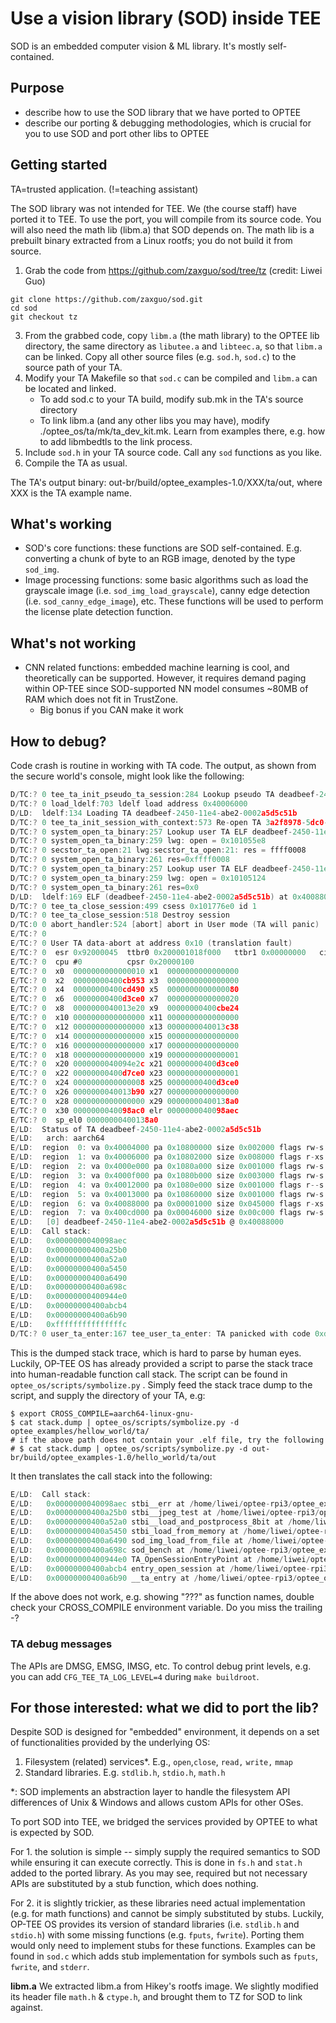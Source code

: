 # Use a vision library (SOD) inside TEE

SOD is an embedded computer vision & ML library. It's mostly self-contained. 

## Purpose 
* describe how to use the SOD library that we have ported to OPTEE
* describe our porting & debugging methodologies, which is crucial for you to use SOD and port other libs to OPTEE

## Getting started

TA=trusted application. (!=teaching assistant)

The SOD library was not intended for TEE. We (the course staff) have ported it to TEE. To use the port, you will compile from its source code. You will also need the math lib (libm.a) that SOD depends on. The math lib is a prebuilt binary extracted from a Linux rootfs; you do not build it from source. 

1. Grab the code from https://github.com/zaxguo/sod/tree/tz (credit: Liwei Guo)
```
git clone https://github.com/zaxguo/sod.git
cd sod
git checkout tz
```

3. From the grabbed code, copy `libm.a` (the math library) to the OPTEE lib directory, the same directory as `libutee.a` and  `libteec.a`, so that `libm.a` can be linked. Copy all other source files (e.g. `sod.h`, `sod.c`) to the source path of your TA.
4. Modify your TA Makefile so that `sod.c` can be compiled and `libm.a` can be located and linked.
   * To add sod.c to your TA build, modify sub.mk in the TA's source directory
   * To link libm.a (and any other libs you may have), modify ./optee_os/ta/mk/ta_dev_kit.mk. Learn from examples there, e.g. how to add libmbedtls to the link process. 
5. Include `sod.h` in your TA source code. Call any `sod` functions as you like. 
6. Compile the TA as usual. 

The TA's output binary: out-br/build/optee_examples-1.0/XXX/ta/out, where XXX is the TA example name. 

<!--- can we provide a tiny example? --->

## What's working
  * SOD's core functions: these functions are SOD self-contained. E.g. converting a chunk of byte to an RGB image, denoted by the type `sod_img`. 
  * Image processing functions:  some basic algorithms such as load the grayscale image (i.e. `sod_img_load_grayscale`), canny edge detection (i.e. `sod_canny_edge_image`), etc. These functions will be used to perform the license plate detection function.

## What's not working
  * CNN related functions: embedded machine learning is cool, and theoretically can be supported. However, it requires demand paging within OP-TEE since SOD-supported NN model consumes ~80MB of RAM which does not fit in TrustZone.
    * Big bonus if you CAN make it work

## How to debug? 

Code crash is routine in working with TA code. The output, as shown from the secure world's console, might look like the following: 

```c
D/TC:? 0 tee_ta_init_pseudo_ta_session:284 Lookup pseudo TA deadbeef-2450-11e4-abe2-0002a5d5cb
D/TC:? 0 load_ldelf:703 ldelf load address 0x40006000
D/LD:  ldelf:134 Loading TA deadbeef-2450-11e4-abe2-0002a5d5c51b
D/TC:? 0 tee_ta_init_session_with_context:573 Re-open TA 3a2f8978-5dc0-11e8-9c2d-fa7ae01bbebc
D/TC:? 0 system_open_ta_binary:257 Lookup user TA ELF deadbeef-2450-11e4-abe2-0002a5d5c51b (S)
D/TC:? 0 system_open_ta_binary:259 lwg: open = 0x101055e8
D/TC:? 0 secstor_ta_open:21 lwg:secstor_ta_open:21: res = ffff0008
D/TC:? 0 system_open_ta_binary:261 res=0xffff0008
D/TC:? 0 system_open_ta_binary:257 Lookup user TA ELF deadbeef-2450-11e4-abe2-0002a5d5c51b (R)
D/TC:? 0 system_open_ta_binary:259 lwg: open = 0x10105124
D/TC:? 0 system_open_ta_binary:261 res=0x0
D/LD:  ldelf:169 ELF (deadbeef-2450-11e4-abe2-0002a5d5c51b) at 0x40088000
D/TC:? 0 tee_ta_close_session:499 csess 0x101776e0 id 1
D/TC:? 0 tee_ta_close_session:518 Destroy session
D/TC:0 0 abort_handler:524 [abort] abort in User mode (TA will panic)
E/TC:? 0 
E/TC:? 0 User TA data-abort at address 0x10 (translation fault)
E/TC:? 0  esr 0x92000045  ttbr0 0x200001018f000   ttbr1 0x00000000   cidr 0x0
E/TC:? 0  cpu #0          cpsr 0x20000100
E/TC:? 0  x0  0000000000000010 x1  0000000000000000
E/TC:? 0  x2  00000000400cb953 x3  0000000000000000
E/TC:? 0  x4  00000000400cd490 x5  0000000000000080
E/TC:? 0  x6  00000000400d3ce0 x7  0000000000000020
E/TC:? 0  x8  0000000040013e20 x9  00000000400cbe24
E/TC:? 0  x10 0000000000000000 x11 0000000000000000
E/TC:? 0  x12 0000000000000000 x13 0000000040013c38
E/TC:? 0  x14 0000000000000000 x15 0000000000000000
E/TC:? 0  x16 0000000000000000 x17 0000000000000000
E/TC:? 0  x18 0000000000000000 x19 0000000000000001
E/TC:? 0  x20 0000000040094e2c x21 00000000400d3ce0
E/TC:? 0  x22 00000000400d7ce0 x23 0000000000000001
E/TC:? 0  x24 0000000000000008 x25 00000000400d3ce0
E/TC:? 0  x26 0000000040013b90 x27 0000000000000000
E/TC:? 0  x28 0000000000000000 x29 00000000400138a0
E/TC:? 0  x30 0000000040098ac0 elr 0000000040098aec
E/TC:? 0  sp_el0 00000000400138a0
E/LD:  Status of TA deadbeef-2450-11e4-abe2-0002a5d5c51b
E/LD:   arch: aarch64
E/LD:  region  0: va 0x40004000 pa 0x10800000 size 0x002000 flags rw-s (ldelf)
E/LD:  region  1: va 0x40006000 pa 0x10802000 size 0x008000 flags r-xs (ldelf)
E/LD:  region  2: va 0x4000e000 pa 0x1080a000 size 0x001000 flags rw-s (ldelf)
E/LD:  region  3: va 0x4000f000 pa 0x1080b000 size 0x003000 flags rw-s (ldelf)
E/LD:  region  4: va 0x40012000 pa 0x1080e000 size 0x001000 flags r--s
E/LD:  region  5: va 0x40013000 pa 0x10860000 size 0x001000 flags rw-s (stack)
E/LD:  region  6: va 0x40088000 pa 0x00001000 size 0x045000 flags r-xs [0]
E/LD:  region  7: va 0x400cd000 pa 0x00046000 size 0x00c000 flags rw-s [0]
E/LD:   [0] deadbeef-2450-11e4-abe2-0002a5d5c51b @ 0x40088000
E/LD:  Call stack:
E/LD:   0x0000000040098aec
E/LD:   0x00000000400a25b0
E/LD:   0x00000000400a52a0
E/LD:   0x00000000400a5450
E/LD:   0x00000000400a6490
E/LD:   0x00000000400a698c
E/LD:   0x00000000400944e0
E/LD:   0x00000000400abcb4
E/LD:   0x00000000400a6b90
E/LD:   0xfffffffffffffffc
D/TC:? 0 user_ta_enter:167 tee_user_ta_enter: TA panicked with code 0xdeadbeef
```

This is the dumped stack trace, which is hard to parse by human eyes. Luckily, OP-TEE OS has already provided a script to parse the stack trace into human-readable function call stack. The script can be found in `optee_os/scripts/symbolize.py` . Simply feed the stack trace dump to the script, and supply the directory of your TA, e.g:   

```
$ export CROSS_COMPILE=aarch64-linux-gnu-
$ cat stack.dump | optee_os/scripts/symbolize.py -d optee_examples/hellow_world/ta/
# if the above path does not contain your .elf file, try the following
# $ cat stack.dump | optee_os/scripts/symbolize.py -d out-br/build/optee_examples-1.0/hello_world/ta/out
```

It then translates the call stack into the following:

```c
E/LD:  Call stack:
E/LD:   0x0000000040098aec stbi__err at /home/liwei/optee-rpi3/optee_examples/cv/ta/lib/sod_img_reader.h:933
E/LD:   0x00000000400a25b0 stbi__jpeg_test at /home/liwei/optee-rpi3/optee_examples/cv/ta/lib/sod_img_reader.h:3953
E/LD:   0x00000000400a52a0 stbi__load_and_postprocess_8bit at /home/liwei/optee-rpi3/optee_examples/cv/ta/lib/sod_img_reader.h:1193
E/LD:   0x00000000400a5450 stbi_load_from_memory at /home/liwei/optee-rpi3/optee_examples/cv/ta/lib/sod_img_reader.h:1359
E/LD:   0x00000000400a6490 sod_img_load_from_file at /home/liwei/optee-rpi3/optee_examples/cv/ta/lib/sod.c:13637
E/LD:   0x00000000400a698c sod_bench at /home/liwei/optee-rpi3/optee_examples/cv/ta/lib/sod.c:14040
E/LD:   0x00000000400944e0 TA_OpenSessionEntryPoint at /home/liwei/optee-rpi3/optee_examples/cv/ta/hello_world_ta.c:83
E/LD:   0x00000000400abcb4 entry_open_session at /home/liwei/optee-rpi3/optee_os/lib/libutee/arch/arm/user_ta_entry.c:239
E/LD:   0x00000000400a6b90 __ta_entry at /home/liwei/optee-rpi3/optee_os/out/arm/export-ta_arm64/src/user_ta_header.c:48
```

If the above does not work, e.g. showing "???" as function names, double check your CROSS_COMPILE environment variable. Do you miss the trailing -? 

### TA debug messages

The APIs are DMSG, EMSG, IMSG, etc. To control debug print levels, e.g. you can add `CFG_TEE_TA_LOG_LEVEL=4` during `make buildroot`.


## For those interested: what we did to port the lib? 

Despite SOD is designed for "embedded" environment, it depends on a set of functionalities provided by the underlying OS: 

1. Filesystem (related) services*. E.g., `open`,`close`, `read,` `write,` `mmap` 
2. Standard libraries. E.g. `stdlib.h`, `stdio.h`, `math.h`

*: SOD implements an abstraction layer to handle the filesystem API differences of Unix & Windows and allows custom APIs for other OSes. 

To port SOD into TEE, we bridged the services provided by OPTEE to what is expected by SOD. 

For 1. the solution is simple -- simply supply the required semantics to SOD while ensuring it can execute correctly. This is done in `fs.h` and `stat.h` added to the ported library. As you may see, required but not necessary APIs are substituted by a stub function, which does nothing. 

For 2. it is slightly trickier, as these libraries need actual implementation (e.g. for math functions) and cannot be simply substituted by stubs. Luckily, OP-TEE OS provides its version of standard libraries (i.e. `stdlib.h` and `stdio.h`) with some missing functions (e.g. `fputs`, `fwrite`). Porting them would only need to implement stubs for these functions. Examples can be found in `sod.c` which adds stub implementation for symbols such as  `fputs`, `fwrite`, and `stderr`. 

**libm.a** We extracted libm.a from Hikey's rootfs image. We slightly modified its header file `math.h` & `ctype.h`, and brought them to TZ for SOD to link against.  

<!--- libm.a is from Hikey's filesystem image. Per Liwei--->